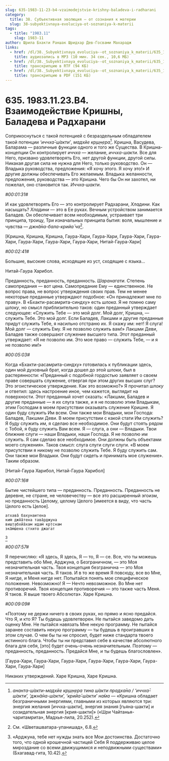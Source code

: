 ```yaml
---
slug: 635-1983-11-23-b4-vzaimodejstvie-krishny-baladeva-i-radharani
category:
  title: 38. Субъективная эволюция — от сознания к материи
  slug: 38-subyektivnaya-evoluciya-ot-soznaniya-k-materii
tags:
  - title: "1983.11"
    slug: 1983-11
author: Шрила Бхакти Ракшак Шридхар Дев-Госвами Махарадж
links:
  - href: /dl/38._Subyektivnaya_evoluciya--ot_soznaniya_k_materii/635_1983.11.23.B4_SridharMj_Vzaimodejstvie_Krishny_Baladeva_i_Radharani.mp3
    title: аудиозапись в MP3 (10 мин. 34 сек., 10,6 МБ)
  - href: /dl/38._Subyektivnaya_evoluciya--ot_soznaniya_k_materii/635_1983.11.23.B4_SridharMj_Vzaimodejstvie_Krishny_Baladeva_i_Radharani.rtf
    title: транскрипцию в RTF (94 КБ)
  - href: /dl/38._Subyektivnaya_evoluciya--ot_soznaniya_k_materii/635_1983.11.23.B4_SridharMj_Vzaimodejstvie_Krishny_Baladeva_i_Radharani.pdf
    title: транскрипцию в PDF (151 КБ)
---
```


# 635. 1983.11.23.B4. Взаимодействие Кришны, Баладева и Радхарани

Соприкоснуться с такой потенцией с безраздельным обладателем такой потенции *‘иччха̄-ш́акти’*, *мадхйе кр̣ш̣н̣ера*[^_ftn1]. Кришна, Васудева, Баларама — различные функции одного и того же Существа. В Кришна-концепции Он контролирует *иччха* — желание, *иччха-шакти*. Все для Него, призвано удовлетворять Его, нет другой функции, другой силы. Никакая другая сила не нужна для Него, только руководство. Он — Владыка руководства, предложения: «Я хочу этого. Я хочу это!» И другие должны обеспечивать Его желаемым. Владыка желанности, предложения, руководства — это Кришна. Чего бы Он ни захотел, ни пожелал, оно становится так. *Иччха-шакти*.

*#00:01:31#*

И как удовлетворять Его — это контролирует Радхарани, *Хладини*. Как насыщать? *Хладини* — это в Ее руках. Вечным устройством занимается Баладев. Он обеспечивает всем необходимым, устраивает три принципа, троицу, Три изначальных принципа бытия: воля, мышление и чувства — *джн̃а̄на-бала-крийа̄ ча*[^_ftn2].

[Кришна, Кришна, Кришна, Гаура-Хари, Гаура-Хари, Гаура-Хари, Гаура-Хари, Гаура-Хари, Гаура-Хари, Гаура-Хари, Нитай-Гаура-Хари]

*#00:02:41#*

Большие, высокие слова, исходящие из уст, сходящие с языка…

Нитай-Гаура Харибол.

Преданность, преданность, преданность. *Шаранагати*. Степень самопредания — вот цена. Самопредание Ему — единственное. Не вопрос права, не вопрос утверждения своих прав. Тем не менее некоторые преданные утверждают подобное: «Он принадлежит мне по праву». В «Бхакти-расамрита-синдху» есть *шлока*. Я не помню саму *шлоку*, но смысл приблизительно таков: один преданный утверждает следующее: «Служить Тебе — это мой долг. Мой долг, Кришна, — служить Тебе. Это мой долг. Если Баладев, Лакшми и другие преданные придут служить Тебе, я насильно отстраню их. Я скажу им: нет! Я слуга! Мой долг — служить Ему. Я не позволю служить вам!» Лакшми Деви, Баладев также совершают служение высшего типа. Этот преданный утверждает: «Я не позволю им. Это мое право — служить Тебе, — и я не позволю им!»

*#00:05:03#*

Когда «Бхакти-расамрита-синдху» готовилась к публикации здесь, один мой духовный брат, когда дошел до этой *шлоки*, был в растерянности: «Преданный с подобной гордостью заявляет о своем праве совершать служение, отвергая при этом других высших слуг? Это эгоистическое утверждение. Как это возможно?» Я прочитал *шлоку* и ответил: здесь настроение иное, чем кажется, выглядит на поверхности. Этот преданный хочет сказать: «Лакшми, Баладев и другие преданные — я их слуга также, и я не позволю этим Владыкам, этим Господам в моем присутствии оказывать служение Кришне. Я один буду служить Им всем. Они также мои Владыки, мои Господа: Баладев, Лакшми Деви. В моем присутствии с какой стати Им служить? Я буду служить им, я сделаю все необходимое. Они будут стоять рядом с Тобой, я буду служить Вам всем. Я — слуга, а они — Владыки. Твои ближние слуги — наши Владыки, наши Господа. Я не позволю им служить. Я сам сделаю все необходимое. Они должны быть объектами моего служения». Таков смысл: слуга слуги слуги слуги. «В моем присутствии я никому не позволю служить Тебе. Я буду служить сам. Они также мои Владыки. Они будут сидеть и принимать мое служение». Таким образом.

[Нитай-Гаура Харибол, Нитай-Гаура Харибол]

*#00:07:16#*

Бытие чистейшего типа — преданность. Преданность. Преданность не деревне, не стране, не человечеству — все это расширенный эгоизм, но преданность Целому, целому Целого [имеется в виду, что часть Целого есть Целое].

    атхава̄ бахунаитена
    ким̇ джн̃а̄тена тава̄рджуна
    виш̣т̣абхйа̄хам идам̇ кр̣тснам
    эка̄м̇ш́ена стхито джагат
[^_ftn3]

*#00:07:57#*

Я перечисляю: «Я здесь, Я здесь, Я — то, Я — се. Все, что ты можешь представить обо Мне, Арджуна, о Безграничном, — это Моя незначительная часть. Твоя концепция безгранична — это Моя незначительная часть. Я таков. И в то же время Я повсюду, все во Мне, Я нигде, и Меня нигде нет. Попытайся понять мое специфическое положение. Невозможно! Я — Нечто невозможное. Во Мне нет противоречий. Твоя концепция противоречия — это также часть Меня. Я таков. Я выше твоего Абсолюта». Харе Кришна.

*#00:09:09#*

«Поэтому не держи ничего в своих руках, но прямо и ясно предайся. Что Я, и кто Я? Ты будешь удовлетворен. Не пытайся заведомо дать оценку Мне. Не пытайся навязать Мне некую программу. Не пытайся заранее составить некую программу — ты будешь в проигравших в этом случае. О чем бы ты ни спросил, будет ниже стандарта твоего истинного блага. Чтобы ты ни представил себе в качестве абсолютного блага для себя, [это] будет очень-очень незначительным. Поэтому — преданность, преданность. Предайся Мне, и ты будешь благословлен».

[Гаура-Хари, Гаура-Хари, Гаура-Хари, Гаура-Хари, Гаура-Хари, Гаура-Хари, Гаура-Хари]

Никаких утверждений. Харе Кришна, Харе Кришна.



[^_ftn1]: *ананта-ш́акти-мадхйе кр̣ш̣н̣ера тина ш́акти прадха̄на / ‘иччха̄-ш́акти’, ‘джн̃а̄на-ш́акти’, ‘крийа̄-ш́акти’ на̄ма* — «Кришна обладает безграничными энергиями, главными из которых являются три: энергия желания [иччха-шакти], энергия знания [гьяна-шакти] и созидательная энергия [крия-шакти]» («Шри Чайтанья-чаритамрита», Мадхья-лила, 20.252).

[^_ftn2]: См. «Шветашватара-упанишад», 6.8.

[^_ftn3]: «Арджуна, тебе нет нужды знать все Мои достоинства. Достаточно того, что одной крошечной частицей Себя Я поддерживаю целое мироздание со всеми движущимися и неподвижными существами» (Бхагавад-гита, 10.42).

